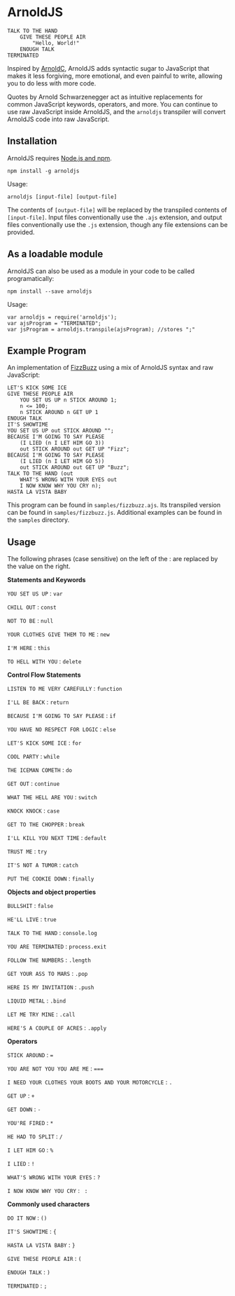 ArnoldJS
==============

    TALK TO THE HAND
        GIVE THESE PEOPLE AIR
            "Hello, World!"
        ENOUGH TALK
    TERMINATED

Inspired by [ArnoldC](https://github.com/lhartikk/ArnoldC), ArnoldJS adds syntactic sugar to JavaScript
that makes it less forgiving, more emotional, and even painful to write, allowing you to do less
with more code. 

Quotes by Arnold Schwarzenegger act as intuitive replacements for common JavaScript keywords, 
operators, and more. You can continue to use raw JavaScript inside ArnoldJS, and the `arnoldjs` 
transpiler will convert ArnoldJS code into raw JavaScript.

Installation
----------------

ArnoldJS requires [Node.js and npm](https://nodejs.org/en/).

    npm install -g arnoldjs

Usage:

    arnoldjs [input-file] [output-file]

The contents of `[output-file]` will be replaced by the transpiled contents of `[input-file]`.
Input files conventionally use the `.ajs` extension, and output files conventionally use the `.js` extension, though
any file extensions can be provided.

As a loadable module
----------------

ArnoldJS can also be used as a module in your code to be called programatically:

    npm install --save arnoldjs

Usage:

    var arnoldjs = require('arnoldjs');
    var ajsProgram = "TERMINATED";
    var jsProgram = arnoldjs.transpile(ajsProgram); //stores ";"

Example Program
----------------

An implementation of [FizzBuzz](http://c2.com/cgi/wiki?FizzBuzzTest) using a mix of ArnoldJS syntax and raw JavaScript:

    LET'S KICK SOME ICE
    GIVE THESE PEOPLE AIR
        YOU SET US UP n STICK AROUND 1;
        n <= 100;
        n STICK AROUND n GET UP 1
    ENOUGH TALK
    IT'S SHOWTIME
    YOU SET US UP out STICK AROUND "";
    BECAUSE I'M GOING TO SAY PLEASE
        (I LIED (n I LET HIM GO 3))
        out STICK AROUND out GET UP "Fizz";
    BECAUSE I'M GOING TO SAY PLEASE
        (I LIED (n I LET HIM GO 5))
        out STICK AROUND out GET UP "Buzz";
    TALK TO THE HAND (out
        WHAT'S WRONG WITH YOUR EYES out
        I NOW KNOW WHY YOU CRY n);
    HASTA LA VISTA BABY

This program can be found in `samples/fizzbuzz.ajs`. Its transpiled version can be found in `samples/fizzbuzz.js`.
Additional examples can be found in the `samples` directory.

Usage
--------------
The following phrases (case sensitive) on the left of the : are replaced by the value on the right.

**Statements and Keywords**

`YOU SET US UP` : `var`

`CHILL OUT` : `const`

`NOT TO BE` : `null`

`YOUR CLOTHES GIVE THEM TO ME` : `new`

`I'M HERE` : `this`

`TO HELL WITH YOU` : `delete`

**Control Flow Statements**

`LISTEN TO ME VERY CAREFULLY` : `function`

`I'LL BE BACK` : `return`

`BECAUSE I'M GOING TO SAY PLEASE` : `if`

`YOU HAVE NO RESPECT FOR LOGIC` : `else`

`LET'S KICK SOME ICE` : `for`

`COOL PARTY` : `while`

`THE ICEMAN COMETH` : `do`

`GET OUT` : `continue`

`WHAT THE HELL ARE YOU` : `switch`

`KNOCK KNOCK` : `case`

`GET TO THE CHOPPER` : `break`

`I'LL KILL YOU NEXT TIME` : `default`

`TRUST ME` : `try`

`IT'S NOT A TUMOR` : `catch`

`PUT THE COOKIE DOWN` : `finally`

**Objects and object properties**

`BULLSHIT` : `false`

`HE'LL LIVE` : `true`

`TALK TO THE HAND` : `console.log`

`YOU ARE TERMINATED` : `process.exit`

`FOLLOW THE NUMBERS` : `.length`

`GET YOUR ASS TO MARS` : `.pop`

`HERE IS MY INVITATION` : `.push`

`LIQUID METAL` : `.bind`

`LET ME TRY MINE` : `.call`

`HERE'S A COUPLE OF ACRES` : `.apply`

**Operators**

`STICK AROUND` : `=`

`YOU ARE NOT YOU YOU ARE ME` : `===`

`I NEED YOUR CLOTHES YOUR BOOTS AND YOUR MOTORCYCLE` : `.`

`GET UP` : `+`

`GET DOWN` : `-`

`YOU'RE FIRED` : `*`

`HE HAD TO SPLIT` : `/`

`I LET HIM GO` : `%`

`I LIED` : `!`

`WHAT'S WRONG WITH YOUR EYES` : `?`

`I NOW KNOW WHY YOU CRY` : ` :`

**Commonly used characters**

`DO IT NOW` : `()`

`IT'S SHOWTIME` : `{`

`HASTA LA VISTA BABY` : `}`

`GIVE THESE PEOPLE AIR` : `(`

`ENOUGH TALK` : `)`

`TERMINATED` : `;`

